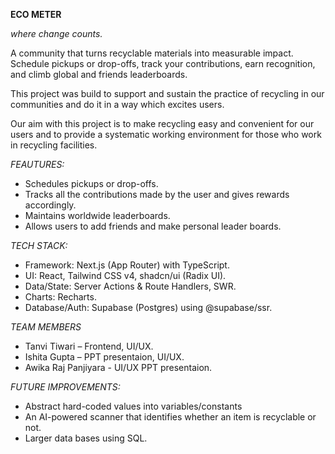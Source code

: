 **ECO METER**

*where change counts.*

 A community that turns recyclable materials into measurable impact. Schedule pickups or drop-offs, 
 track your contributions, earn recognition, and climb global and friends leaderboards.

This project was build to support and sustain the practice of recycling in our communities and do it in a way which excites users.

Our aim with this project is to make recycling easy and convenient for our users and to provide a systematic working environment for those who work in recycling facilities.  

*FEAUTURES:*

  - Schedules pickups or drop-offs.
  - Tracks all the contributions made by the user and gives rewards accordingly.
  - Maintains worldwide leaderboards.
  - Allows users to add friends and make personal leader boards.

*TECH STACK:*
  - Framework: Next.js (App Router) with TypeScript.
  - UI: React, Tailwind CSS v4, shadcn/ui (Radix UI).
  - Data/State: Server Actions & Route Handlers, SWR.
  - Charts: Recharts.
  - Database/Auth: Supabase (Postgres) using @supabase/ssr.

*TEAM MEMBERS*

- Tanvi Tiwari – Frontend, UI/UX.  
- Ishita Gupta – PPT presentaion, UI/UX.
- Awika Raj Panjiyara - UI/UX PPT presentaion.

*FUTURE IMPROVEMENTS:*

   - Abstract hard-coded values into variables/constants
   - An AI-powered scanner that identifies whether an item is recyclable or not.
   - Larger data bases using SQL.

